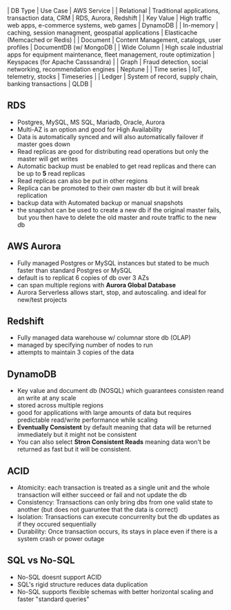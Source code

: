 
| DB Type | Use Case | AWS Service |
| Relational | Traditional applications, transaction data, CRM | RDS, Aurora, Redshift |
| Key Value | High traffic web apps, e-commerce systems, web games | DynamoDB |
| In-memory | caching, session managment, geospatial applications | Elasticache (Memcached or Redis) |
| Document | Content Management, catalogs, user profiles | DocumentDB (w/ MongoDB |
| Wide Column | High scale industrial apps for equipment maintenance, fleet management, route optimization | Keyspaces (for Apache Casssandra) |
| Graph | Fraud detection, social networking, recommendation engines | Neptune |
| Time series | IoT, telemetry, stocks | Timeseries |
| Ledger | System of record, supply chain, banking transactions | QLDB |

## RDS
- Postgres, MySQL, MS SQL, Mariadb, Oracle, Aurora
- Multi-AZ is an option and good for High Availability
- Data is automatically synced and will also automatically failover if master goes down
- Read replicas are good for distributing read operations but only the master will get writes
- Automatic backup must be enabled to get read replicas and there can be up to **5** read replicas
- Read replicas can also be put in other regions
- Replica can be promoted to their own master db but it will break replication
- backup data with Automated backup or manual snapshots
- the snapshot can be used to create a new db if the original master fails, but you then have to delete the old master and route traffic to the new db

## AWS Aurora
- Fully managed Postgres or MySQL instances but stated to be much faster than standard Postgres or MySQL
- default is to replicat 6 copies of db over 3 AZs
- can span multiple regions with **Aurora Global Database**
- Aurora Serverless allows start, stop, and autoscaling. and ideal for new/test projects

## Redshift
- Fully managed data warehouse w/ columnar store db (OLAP)
- managed by specifying number of nodes to run
- attempts to maintain 3 copies of the data 

## DynamoDB
- Key value and document db (NOSQL) which guarantees consisten reand an write at any scale
- stored across multiple regions 
- good for applications with large amounts of data but requires predictable read/write performance while scaling 
- **Eventually Consistent** by default meaning that data will be returned immediately but it might not be consistent
- You can also select **Stron Consistent Reads** meaning data won't be returned as fast but it will be consistent.

## ACID
- Atomicity: each transaction is treated as a single unit and the whole transaction will either succeed or fail and not update the db
- Consistency: Transactions can only bring dbs from one valid state to another (but does not guaruntee that the data is correct)
- Isolation: Transactions can execute concurrenlty but the db updates as if they occured sequentially
- Durability: Once transaction occurs, its stays in place even if there is a system crash or power outage
  
## SQL vs No-SQL
- No-SQL doesnt support ACID
- SQL's rigid structure reduces data duplication
- No-SQL supports flexible schemas with better horizontal scaling and faster "standard queries"

